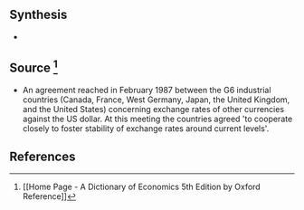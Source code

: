 ## Synthesis
- 
## Source [^1]
- An agreement reached in February 1987 between the G6 industrial countries (Canada, France, West Germany, Japan, the United Kingdom, and the United States) concerning exchange rates of other currencies against the US dollar. At this meeting the countries agreed 'to cooperate closely to foster stability of exchange rates around current levels'.
## References

[^1]: [[Home Page - A Dictionary of Economics 5th Edition by Oxford Reference]]